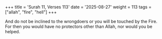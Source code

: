 +++
title = 'Surah 11, Verses 113'
date = '2025-08-27'
weight = 113
tags = ["allah", "fire", "hell"]
+++

And do not be inclined to the wrongdoers or you will be touched by the Fire. For then you would have no protectors other than Allah, nor would you be helped.